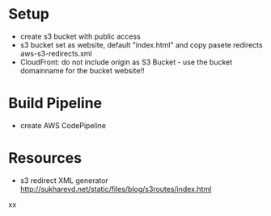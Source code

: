 # Setup
 * create s3 bucket with public access
 * s3 bucket set as website, default "index.html" and copy pasete redirects aws-s3-redirects.xml
 * CloudFront: do not include origin as S3 Bucket - use the bucket domainname for the bucket website!!

# Build Pipeline
 * create AWS CodePipeline

# Resources
 * s3 redirect XML generator http://sukharevd.net/static/files/blog/s3routes/index.html

xx